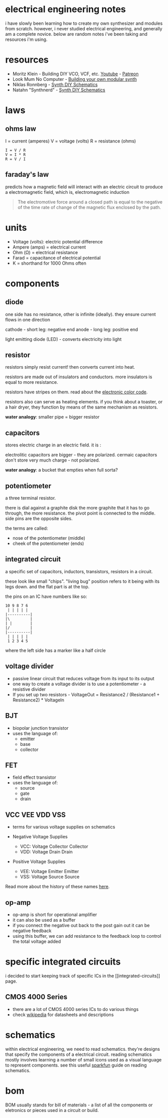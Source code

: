 # electrical engineering notes

i have slowly been learning how to create my own synthesizer and modules from scratch. however, i never studied electrical engineering, and generally am a complete novice. below are random notes i've been taking and resources i'm using.

# resources

* Moritz Klein - Building DIY VCO, VCF, etc. [Youtube](https://www.youtube.com/channel/UCzfW6SlNEyxmAPtdr3n-_Og) - [Patreon](https://www.patreon.com/moritzklein/posts)
* Look Mum No Computer - [Building your own modular synth](https://www.lookmumnocomputer.com/modular)
* Niklas Ronnberg - [Synth DIY Schematics](http://familjenronnberg.se/~niklas/diy.php)
* Natahn "Synthnerd" - [Synth DIY Schematics](https://synthnerd.wordpress.com/synth-diy/)


# laws

## ohms law

I = current (amperes)
V = voltage (volts)
R = resistance (ohms)

```
I = V / R
V = I * R
R = V / I
```

## faraday's law

predicts how a magnetic field will interact with an electric circuit to produce
a electromagnetic field, which is, electromagnetic induction

> The electromotive force around a closed path is equal to the negative of the
> time rate of change of the magnetic flux enclosed by the path.

# units

* Voltage (volts): electric potential difference
* Ampere (amps) = electrical current
* Ohm (Ω) = electrical resistance
* Farad = capacitance of electrical potential
* K = shorthand for 1000 Ohms often

# components

## diode

one side has no resistance, other is infinite (ideally).
they ensure current flows in one direction

cathode - short leg: negative end
anode - long leg: positive end

light emitting diode (LED) - converts electricity into light

## resistor

resistors simply resist current! then converts current into heat.

resistors are made out of insulators and conductors.
more insulators is equal to more resistance.

resistors have stripes on them. read about the [electronic color code](https://en.wikipedia.org/wiki/Electronic_color_code).

resistors also can serve as heating elements.
if you think about a toaster, or a hair dryer, they function by means of the same mechanism as resistors.

**water analogy**: smaller pipe = bigger resistor

## capacitors

stores electric charge in an electric field. it is :

electrolitic capacitors are bigger - they are polarized.
cermaic capacitors don't store very much charge - not polarized.

**water analogy**: a bucket that empties when full sorta?

## potentiometer

a three terminal resistor.

there is dial against a graphite disk
the more graphite that it has to go through, the more resistance.
the pivot point is connected to the middle.
side pins are the opposite sides.

the terms are called:
* nose of the potentiometer (middle)
* cheek of the potentiometer (ends)

## integrated circuit

a specific set of capacitors, inductors, transistors, resistors in a circuit.

these look like small "chips".  "living bug" position refers to it being with
its legs down.  and the flat part is at the top.

the pins on an IC have numbers like so:

```
10 9 8 7 6
 | | | | |
|----------|
|\         |
| |        |
|/         |
|----------|
 | | | | |
 1 2 3 4 5
```

where the left side has a marker like a half circle

## voltage divider

* passive linear circuit that reduces voltage from its input to its output
* one way to create a voltage divider is to use a potentiometer - a resistive divider
* If you set up two resistors - VoltageOut = Resistance2 / (Resistance1 + Resistance2) * VoltageIn

## BJT

* biopolar junction transistor
* uses the language of:
  * emitter
  * base
  * collector

## FET

* field effect transistor
* uses the language of:
  * source
  * gate
  * drain

## VCC VEE VDD VSS

* terms for various voltage supplies on schematics

* Negative Voltage Supplies
  * VCC: Voltage Collector Collector
  * VDD: Voltage Drain Drain

* Positive Voltage Supplies
  * VEE: Voltage Emitter Emitter
  * VSS: Voltage Source Source

Read more about the history of these names [here](https://www.etechnog.com/2019/06/vcc-vss-vdd-vee-in-electronics.html).

## op-amp

* op-amp is short for operational amplifier
* it can also be used as a buffer
* if you connect the negative out back to the post gain out it can be negative feedback
* using this buffer, we can add resistance to the feedback loop to control the total voltage added

# specific integrated circuits

i decided to start keeping track of specific ICs in the [[integrated-circuits]] page.

## CMOS 4000 Series

* there are a lot of CMOS 4000 series ICs to do various things
* check [wikipedia](https://en.wikipedia.org/wiki/List_of_4000-series_integrated_circuits) for datasheets and descriptions


# schematics

within electrical engineering, we need to read schematics. they're designs that
specify the components of a electrical circuit. reading schematics mostly
involves learning a number of small icons used as a visual language to
represent components. see this useful
[sparkfun](https://learn.sparkfun.com/tutorials/how-to-read-a-schematic/all)
guide on reading schematics.

# bom

BOM usually stands for bill of materials - a list of all the components or eletronics or pieces used in a circuit or build.
